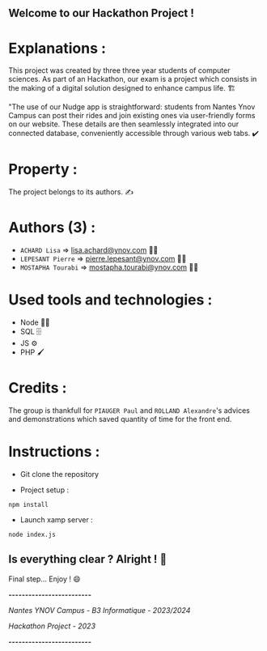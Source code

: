 ## Welcome to our Hackathon Project !


# Explanations :

This project was created by three three year students of computer sciences. As part of an Hackathon, our exam is a project which consists in the making of a digital solution designed to enhance campus life. 🏗️

"The use of our Nudge app is straightforward: students from Nantes Ynov Campus can post their rides and join existing ones via user-friendly forms on our website. These details are then seamlessly integrated into our connected database, conveniently accessible through various web tabs. ✔️  


# Property : 

The project belongs to its authors. ✍️ 


# Authors (3) :

- `ACHARD Lisa` => lisa.achard@ynov.com 👩‍🎓
- `LEPESANT Pierre` => pierre.lepesant@ynov.com 👨‍🎓
- `MOSTAPHA Tourabi` => mostapha.tourabi@ynov.com 👨‍🎓


# Used tools and technologies :

- Node 👨‍💻
- SQL 🗄️
- JS ⚙️
- PHP 🖌️


# Credits : 

The group is thankfull for `PIAUGER Paul` and `ROLLAND Alexandre`'s advices and demonstrations which saved quantity of time for the front end.


# Instructions : 

- Git clone the repository

- Project setup :
```
npm install
```
- Launch xamp server :
```
node index.js
```


## Is everything clear ? Alright ! 🎉

Final step... Enjoy ! 😄


**-------------------------**

*Nantes YNOV Campus - B3 Informatique - 2023/2024*

*Hackathon Project - 2023*

**-------------------------**